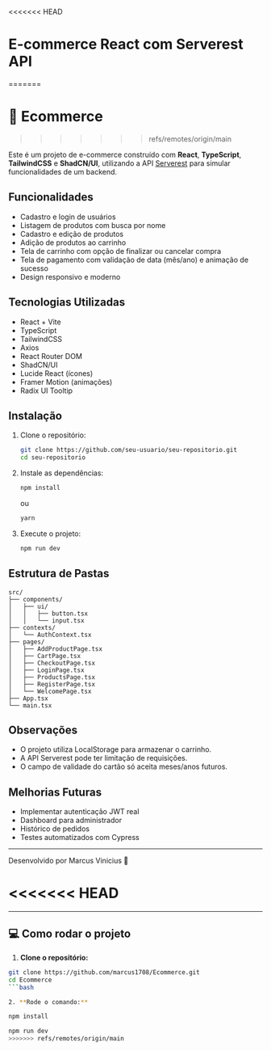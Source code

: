 <<<<<<< HEAD
# E-commerce React com Serverest API
=======
# 🛒 Ecommerce 
>>>>>>> refs/remotes/origin/main

Este é um projeto de e-commerce construído com **React**, **TypeScript**, **TailwindCSS** e **ShadCN/UI**, utilizando a API [Serverest](https://serverest.dev/) para simular funcionalidades de um backend.

## Funcionalidades

- Cadastro e login de usuários
- Listagem de produtos com busca por nome
- Cadastro e edição de produtos
- Adição de produtos ao carrinho
- Tela de carrinho com opção de finalizar ou cancelar compra
- Tela de pagamento com validação de data (mês/ano) e animação de sucesso
- Design responsivo e moderno

## Tecnologias Utilizadas

- React + Vite
- TypeScript
- TailwindCSS
- Axios
- React Router DOM
- ShadCN/UI
- Lucide React (ícones)
- Framer Motion (animações)
- Radix UI Tooltip

## Instalação

1. Clone o repositório:
   ```bash
   git clone https://github.com/seu-usuario/seu-repositorio.git
   cd seu-repositorio
   ```

2. Instale as dependências:
   ```bash
   npm install
   ```

   ou

   ```bash
   yarn
   ```

3. Execute o projeto:
   ```bash
   npm run dev
   ```

## Estrutura de Pastas

```
src/
├── components/
│   ├── ui/
│   │   ├── button.tsx
│   │   └── input.tsx
├── contexts/
│   └── AuthContext.tsx
├── pages/
│   ├── AddProductPage.tsx
│   ├── CartPage.tsx
│   ├── CheckoutPage.tsx
│   ├── LoginPage.tsx
│   ├── ProductsPage.tsx
│   ├── RegisterPage.tsx
│   └── WelcomePage.tsx
├── App.tsx
└── main.tsx
```

## Observações

- O projeto utiliza LocalStorage para armazenar o carrinho.
- A API Serverest pode ter limitação de requisições.
- O campo de validade do cartão só aceita meses/anos futuros.

## Melhorias Futuras

- Implementar autenticação JWT real
- Dashboard para administrador
- Histórico de pedidos
- Testes automatizados com Cypress

---

Desenvolvido por Marcus Vinicius 🚀


<<<<<<< HEAD
=======
---

## 💻 Como rodar o projeto

1. **Clone o repositório:**

```bash
git clone https://github.com/marcus1708/Ecommerce.git
cd Ecommerce
```bash

2. **Rode o comando:**

npm install

npm run dev
>>>>>>> refs/remotes/origin/main
